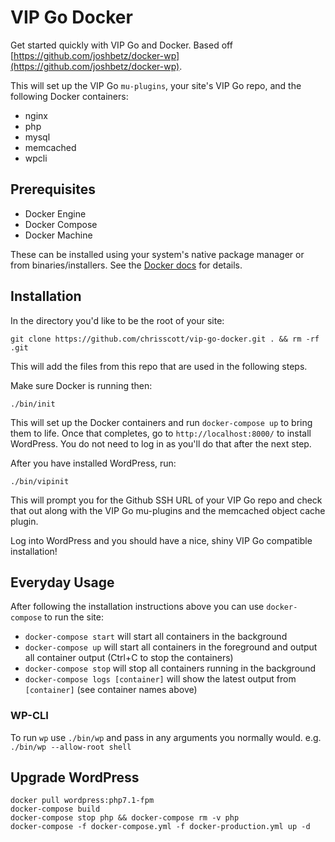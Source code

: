 # VIP Go Docker

Get started quickly with VIP Go and Docker. Based off [https://github.com/joshbetz/docker-wp](https://github.com/joshbetz/docker-wp).

This will set up the VIP Go `mu-plugins`, your site's VIP Go repo, and the following Docker containers:

* nginx
* php
* mysql
* memcached
* wpcli

## Prerequisites

* Docker Engine
* Docker Compose
* Docker Machine

These can be installed using your system's native package manager or from binaries/installers. See the [Docker docs](https://docs.docker.com/engine/installation/) for details.

## Installation
In the directory you'd like to be the root of your site:
```
git clone https://github.com/chrisscott/vip-go-docker.git . && rm -rf .git
```
This will add the files from this repo that are used in the following steps.

Make sure Docker is running then:
```
./bin/init
```
This will set up the Docker containers and run `docker-compose up` to bring them to life.
Once that completes, go to `http://localhost:8000/` to install WordPress. You do not need to log in as you'll do that after the next step.

After you have installed WordPress, run:
```
./bin/vipinit
```
This will prompt you for the Github SSH URL of your VIP Go repo and check that out along with the VIP Go mu-plugins and the memcached object cache plugin.

Log into WordPress and you should have a nice, shiny VIP Go compatible installation!

## Everyday Usage

After following the installation instructions above you can use `docker-compose` to run the site:

* `docker-compose start` will start all containers in the background
* `docker-compose up` will start all containers in the foreground and output all container output (Ctrl+C to stop the containers)
* `docker-compose stop` will stop all containers running in the background
* `docker-compose logs [container]` will show the latest output from `[container]` (see container names above)

### WP-CLI
To run `wp` use `./bin/wp` and pass in any arguments you normally would. e.g. `./bin/wp --allow-root shell`

## Upgrade WordPress

```
docker pull wordpress:php7.1-fpm
docker-compose build
docker-compose stop php && docker-compose rm -v php
docker-compose -f docker-compose.yml -f docker-production.yml up -d
```
